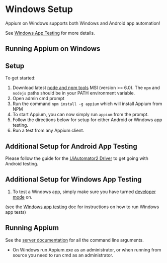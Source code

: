 # Windows Setup

Appium on Windows supports both Windows and Android app automation!

See [Windows App Testing](/docs/en/writing-running-appium/windows-app-testing.md) for more details.

## Running Appium on Windows

## Setup

To get started:

   1. Download latest [node and npm tools](https://nodejs.org/download/release/v6.3.0/node-v6.3.0-x64.msi) MSI (version >= 6.0). The `npm` and `nodejs` paths should be in your PATH environment variable.
   2. Open admin cmd prompt
   3. Run the command `npm install -g appium` which will install Appium from NPM
   4. To start Appium, you can now simply run `appium` from the prompt.
   5. Follow the directions below for setup for either Android or Windows app testing.
   6. Run a test from any Appium client.

## Additional Setup for Android App Testing

Please follow the guide for the [UiAutomator2
Driver](/docs/en/drivers/android-uiautomator2.md) to get going with Android
testing.

## Additional Setup for Windows App Testing

   1. To test a Windows app, simply make sure you have turned [developer mode](https://msdn.microsoft.com/en-us/windows/uwp/get-started/enable-your-device-for-development) on.

   (see the [Windows app testing](/docs/en/writing-running-appium/windows-app-testing.md) doc for instructions on how to run Windows app tests)

## Running Appium

See the [server documentation](/docs/en/writing-running-appium/server-args.md) for all the command line arguments.

* On Windows run Appium.exe as an administrator, or when running from source you need to run cmd as an administrator.
